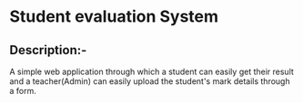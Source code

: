 # Student evaluation System

## Description:- 

A simple web application through which a student can easily get their result and a teacher(Admin) can easily upload the student's mark details through a form.




















